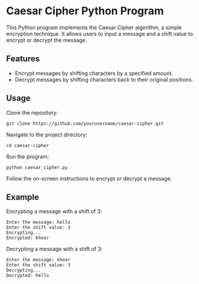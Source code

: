 # Caesar Cipher Python Program
This Python program implements the Caesar Cipher algorithm, a simple encryption technique. It allows users to input a message and a shift value to encrypt or decrypt the message.

## Features
- Encrypt messages by shifting characters by a specified amount.
- Decrypt messages by shifting characters back to their original positions.
## Usage
Clone the repository:
```
git clone https://github.com/yourusername/caesar-cipher.git
```
Navigate to the project directory:
```
cd caesar-cipher
```
Run the program:
```
python caesar_cipher.py
```
Follow the on-screen instructions to encrypt or decrypt a message.
## Example
Encrypting a message with a shift of 3:
```
Enter the message: hello
Enter the shift value: 3
Encrypting...
Encrypted: khoor
```
Decrypting a message with a shift of 3:

```
Enter the message: khoor
Enter the shift value: 3
Decrypting...
Decrypted: hello
```
